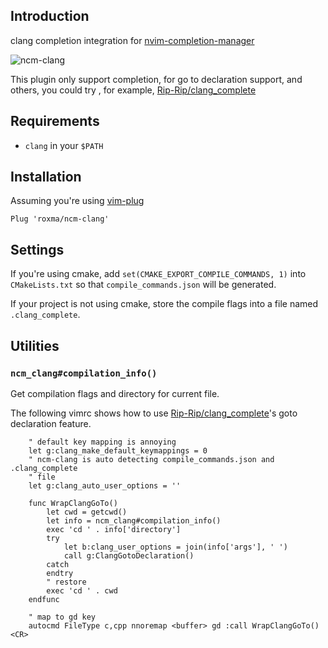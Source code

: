 ## Introduction

clang completion integration for
[nvim-completion-manager](https://github.com/roxma/nvim-completion-manager)

![ncm-clang](https://user-images.githubusercontent.com/4538941/31041531-abd4a536-a5c9-11e7-9fbc-cbac0651089d.gif)

This plugin only support completion, for go to declaration support, and
others, you could try , for example,
[Rip-Rip/clang_complete](https://github.com/Rip-Rip/clang_complete)

## Requirements

- `clang` in your `$PATH`

## Installation

Assuming you're using [vim-plug](https://github.com/junegunn/vim-plug)

```vim
Plug 'roxma/ncm-clang'
```

## Settings

If you're using cmake, add `set(CMAKE_EXPORT_COMPILE_COMMANDS, 1)` into
`CMakeLists.txt` so that `compile_commands.json` will be generated.

If your project is not using cmake, store the compile flags into a file named
`.clang_complete`.

## Utilities

### `ncm_clang#compilation_info()`

Get compilation flags and directory for current file.

The following vimrc shows how to use
[Rip-Rip/clang_complete](https://github.com/Rip-Rip/clang_complete)'s goto
declaration feature.

```vim
    " default key mapping is annoying
    let g:clang_make_default_keymappings = 0
    " ncm-clang is auto detecting compile_commands.json and .clang_complete
    " file
    let g:clang_auto_user_options = ''

    func WrapClangGoTo()
        let cwd = getcwd()
        let info = ncm_clang#compilation_info()
        exec 'cd ' . info['directory']
        try
            let b:clang_user_options = join(info['args'], ' ')
            call g:ClangGotoDeclaration()
        catch
        endtry
        " restore
        exec 'cd ' . cwd
    endfunc

    " map to gd key
    autocmd FileType c,cpp nnoremap <buffer> gd :call WrapClangGoTo()<CR>
```

